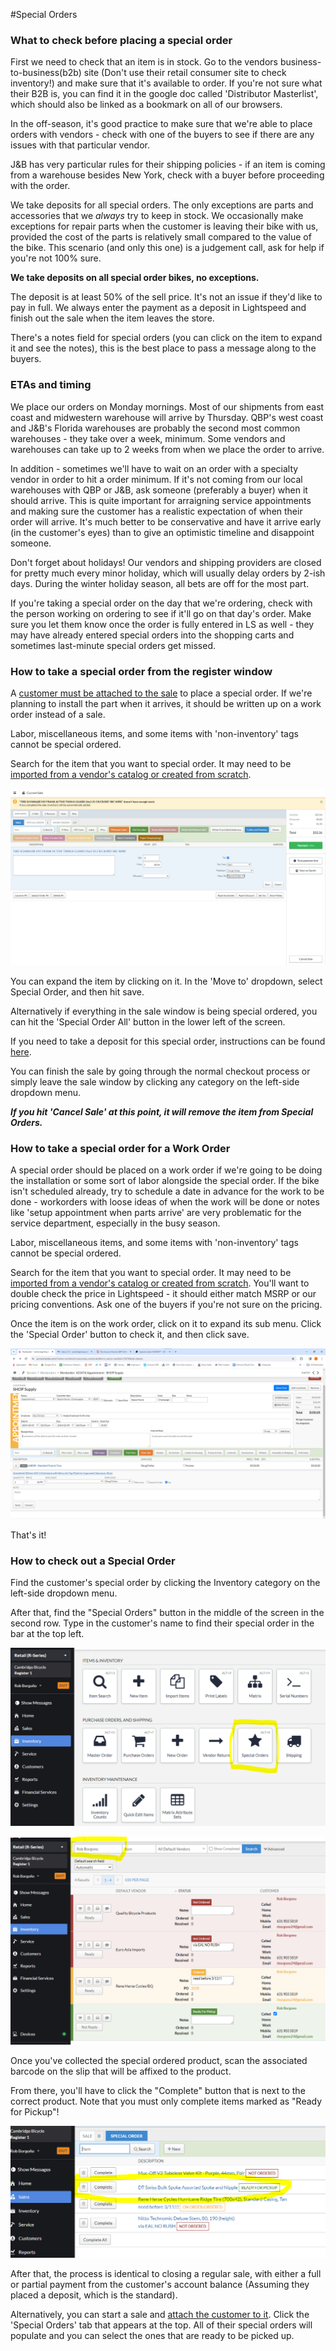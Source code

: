 #Special Orders
### What to check before placing a special order
First we need to check that an item is in stock. Go to the vendors business-to-business(b2b) site (Don't use their retail consumer site to check inventory!) and make sure that it's available to order. If you're not sure what their B2B is, you can find it in the google doc called 'Distributor Masterlist', which should also be linked as a bookmark on all of our browsers.

In the off-season, it's good practice to make sure that we're able to place orders with vendors - check with one of the buyers to see if there are any issues with that particular vendor. 

J&B has very particular rules for their shipping policies - if an item is coming from a warehouse besides New York, check with a buyer before proceeding with the order.  

We take deposits for all special orders. The only exceptions are parts and accessories that we *always* try to keep in stock. We occasionally make exceptions for repair parts when the customer is leaving their bike with us, provided the cost of the parts is relatively small compared to the value of the bike. This scenario (and only this one) is a judgement call, ask for help if you're not 100% sure.  

**We take deposits on all special order bikes, no exceptions.** 

The deposit is at least 50% of the sell price. It's not an issue if they'd like to pay in full. We always enter the payment as a deposit in Lightspeed and finish out the sale when the item leaves the store.

There's a notes field for special orders (you can click on the item to expand it and see the notes), this is the best place to pass a message along to the buyers.  

### ETAs and timing

We place our orders on Monday mornings. Most of our shipments from east coast and midwestern warehouse will arrive by Thursday. QBP's west coast and J&B's Florida warehouses are probably the second most common warehouses - they take over a week, minimum. Some vendors and warehouses can take up to 2 weeks from when we place the order to arrive. 

In addition - sometimes we'll have to wait on an order with a specialty vendor in order to hit a order minimum. If it's not coming from our local warehouses with QBP or J&B, ask someone (preferably a buyer) when it should arrive. This is quite important for arraigning service appointments and making sure the customer has a realistic expectation of when their order will arrive. It's much better to be conservative and have it arrive early (in the customer's eyes) than to give an optimistic timeline and disappoint someone.

Don't forget about holidays! Our vendors and shipping providers are closed for pretty much every minor holiday, which will usually delay orders by 2-ish days. During the winter holiday season, all bets are off for the most part. 

If you're taking a special order on the day that we're ordering, check with the person working on ordering to see if it'll go on that day's order. Make sure you let them know once the order is fully entered in LS as well - they may have already entered special orders into the shopping carts and sometimes last-minute special orders get missed.  

### How to take a special order from the register window

A [customer must be attached to the sale](\Knowledgebase\attach) to place a special order. If we're planning to install the part when it arrives, it should be written up on a work order instead of a sale.

Labor, miscellaneous items, and some items with 'non-inventory' tags cannot be special ordered.

Search for the item that you want to special order. It may need to be [imported from a vendor's catalog or created from scratch](\Knowledgebase\itemcards).   

![image](images\specord1.png)

You can expand the item by clicking on it. In the 'Move to' dropdown, select Special Order, and then hit save.

Alternatively if everything in the sale window is being special ordered, you can hit the 'Special Order All' button in the lower left of the screen.

If you need to take a deposit for this special order, instructions can be found [here](\Knowledgebase\deposit).

You can finish the sale by going through the normal checkout process or simply leave the sale window by clicking any category on the left-side dropdown menu.

***If you hit 'Cancel Sale' at this point, it will remove the item from Special Orders.***

### How to take a special order for a Work Order

A special order should be placed on a work order if we're going to be doing the installation or some sort of labor alongside the special order. If the bike isn't scheduled already, try to schedule a date in advance for the work to be done - workorders with loose ideas of when the work will be done or notes like 'setup appointment when parts arrive' are very problematic for the service department, especially in the busy season.

Labor, miscellaneous items, and some items with 'non-inventory' tags cannot be special ordered.

Search for the item that you want to special order. It may need to be [imported from a vendor's catalog or created from scratch](\Knowledgebase\itemcards). You'll want to double check the price in Lightspeed - it should either match MSRP or our pricing conventions. Ask one of the buyers if you're not sure on the pricing.   

Once the item is on the work order, click on it to expand its sub menu. Click the 'Special Order' button to check it, and then click save.

![image](images\specorder2.png)

That's it!

### How to check out a Special Order

Find the customer's special order by clicking the Inventory category on the left-side dropdown menu. 

After that, find the "Special Orders" button in the middle of the screen in the second row. Type in the customer's name to find their special order in the bar at the top left. 

![image](images\specord3.PNG)

![image](images\specord4.PNG)

Once you've collected the special ordered product, scan the associated barcode on the slip that will be affixed to the product. 

From there, you'll have to click the "Complete" button that is next to the correct product. Note that you must only complete items marked as "Ready for Pickup"!

![image](images\specorder5.PNG)

After that, the process is identical to closing a regular sale, with either a full or partial payment from the customer's account balance (Assuming they placed a deposit, which is the standard).

Alternatively, you can start a sale and [attach the customer to it](\Knowledgebase\attach). Click the 'Special Orders' tab that appears at the top. All of their special orders will populate and you can select the ones that are ready to be picked up.

